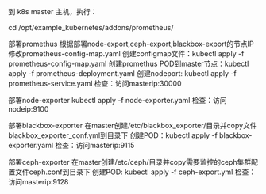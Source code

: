 到 k8s master 主机，执行：

cd /opt/example_kubernetes/addons/prometheus/

部署promethus
根据部署node-export,ceph-export,blackbox-export的节点IP修改prometheus-config-map.yaml 
创建configmap文件：kubectl apply -f prometheus-config-map.yaml
创建promethus POD到master节点：kubectl apply -f prometheus-deployment.yaml
创建nodeport: kubectl apply -f prometheus-service.yaml
检查：访问masterip:30000

部署node-exporter
kubectl apply -f node-exporter.yaml
检查：访问nodeip:9100

部署blackbox-exporter
在master创建/etc/blackbox_exporter/目录并copy文件blackbox_exporter_conf.yml到目录下
创建POD：kubectl apply -f blackbox-exporter.yaml
检查：访问masterip:9115


部署ceph-exporter
在master创建/etc/ceph/目录并copy需要监控的ceph集群配置文件ceph.conf到目录下
创建POD: kubectl apply -f ceph-export.yml
检查：访问masterip:9128
